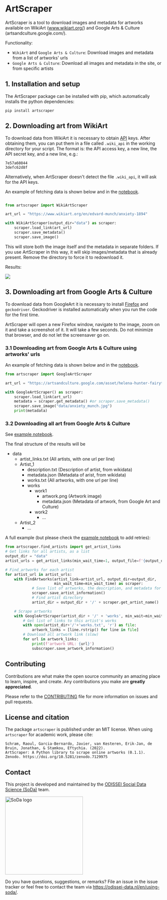 
# ArtScraper

ArtScraper is a tool to download images and metadata for artworks available on
WikiArt (www.wikiart.org/) and Google Arts & Culture
(artsandculture.google.com/).

Functionality:
- `WikiArt` and `Google Arts & Culture`: Download images and metadata from a list of artworks' urls
- `Google Arts & Culture`: Download all images and metadata in the site, or from specific artists

## 1. Installation and setup

The ArtScraper package can be installed with pip, which automatically installs
the python dependencies:

```
pip install artscraper
```


## 2. Downloading art from WikiArt

To download data from WikiArt it is necessary to obtain
[API](https://www.wikiart.org/en/App/GetApi) keys. After obtaining them, you
can put them in a file called `.wiki_api` in the working directory for your
script. The format is: the API access key, a new line, the API secret key, and
a new line, e.g.:

```
7e57a60844
3defc62d8f
```

Alternatively, when ArtScraper doesn't detect the file `.wiki_api`, it will
ask for the API keys.

An example of fetching data is shown below and in the [notebook](examples/example_artscraper.ipynb). 

```python

from artscraper import WikiArtScraper

art_url = "https://www.wikiart.org/en/edvard-munch/anxiety-1894"

with WikiArtScraper(output_dir="data") as scraper:
    scraper.load_link(art_url)
    scraper.save_metadata() 
    scraper.save_image()

```

This will store both the image itself and the metadata in separate folders. If
you use ArtScraper in this way, it will skip images/metadata that is already
present. Remove the directory to force it to redownload it. 

Results:

[<img src="https://uploads5.wikiart.org/images/edvard-munch/anxiety-1894.jpg" weight="20">](https://www.wikiart.org/en/edvard-munch/anxiety-1894)


## 3. Downloading art from Google Arts & Culture

To download data from GoogleArt it is necessary to install 
[Firefox](https://www.mozilla.org/en-US/firefox/new/) and `geckodriver`. Geckodriver is installed automatically when you run the code for the first time.

ArtScraper will open a new Firefox window, navigate to the image, zoom on it and take a screenshot of it. It will take a few seconds. Do not minimize that browser, and do not let the screensaver go on.


### 3.1 Downloading art from Google Arts & Culture using artworks' urls

An example of fetching data is shown below and in the [notebook](examples/example_artscraper.ipynb). 

```python
from artscraper import GoogleArtScraper

art_url = "https://artsandculture.google.com/asset/helena-hunter-fairytales/dwFMypq0ZSiq6w"

with GoogleArtScraper() as scraper:
    scraper.load_link(art_url)
    metadata = scraper.get_metadata() #or scraper.save_metadata()
    scraper.save_image("data/anxiety_munch.jpg")
    print(metadata) 

```


### 3.2 Downloading all art from Google Arts & Culture 

See [example notebook](examples/example_collect_all_artworks.ipynb).

The final structure of the results will be
- data
  - artist_links.txt (All artists, with one url per line) 
  - Artist_1
    - description.txt (Description of artist, from wikidata)
    - metadata.json (Metadata of arist, from wikidata)
    - works.txt (All artworks, with one url per line)
    - works 
      - work1
        - artwork.png (Artwork image)
        - metadata.json (Metadata of artwork, from Google Art and Culture)
      - work2
        - ...
  - Artist_2
    - ... 


A full example (but please check the [example notebook](examples/example_collect_all_artworks.ipynb) to add retries):

```python
from artscraper.find_artists import get_artist_links
# Get links for all artists, as a list
output_dir = "data"
artist_urls = get_artist_links(min_wait_time=1, output_file=f'{output_dir}/artist_links.txt')

# Find_artworks for each artist
for artist_url in artist_urls:
    with FindArtworks(artist_link=artist_url, output_dir=output_dir, 
                      min_wait_time=min_wait_time) as scraper:
            # Save list of artworks, the description, and metadata for an artist
            scraper.save_artist_information()
            # Find artist directory
            artist_dir = output_dir + '/' + scraper.get_artist_name() 

    # Scrape artworks
    with GoogleArtScraper(artist_dir + '/' + 'works', min_wait=min_wait_time) as subscraper:
        # Get list of links to this artist's works 
        with open(artist_dir+'/'+'works.txt', 'r') as file:
            artwork_links = [line.rstrip() for line in file]  
        # Download all artwork link (slow)
        for url in artwork_links:
            print(f'artwork URL: {url}')
            subscraper.save_artwork_information()
```


## Contributing

Contributions are what make the open source community an amazing place
to learn, inspire, and create. Any contributions you make are **greatly
appreciated**.

Please refer to the
[CONTRIBUTING](https://github.com/sodascience/artscraper/blob/main/CONTRIBUTING.md)
file for more information on issues and pull requests.

## License and citation

The package `artscraper` is published under an MIT license. When using `artscraper` for academic work, please cite:

    Schram, Raoul, Garcia-Bernardo, Javier, van Kesteren, Erik-Jan, de Bruin, Jonathan, & Stamkou, Eftychia. (2022). 
    ArtScraper: A Python library to scrape online artworks (0.1.1). Zenodo. https://doi.org/10.5281/zenodo.7129975


## Contact

This project is developed and maintained by the [ODISSEI Social Data
Science (SoDa)](https://odissei-data.nl/nl/soda/) team.

<img src="soda_logo.png" alt="SoDa logo" width="250px"/>

Do you have questions, suggestions, or remarks? File an issue in the issue
tracker or feel free to contact the team via
https://odissei-data.nl/en/using-soda/.
